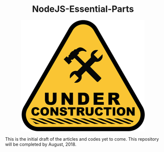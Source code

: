 <h1 align="center"> NodeJS-Essential-Parts </h1>

<div align="center">
    <img src="https://github.com/Shwetabh1/NodeJS-Essential-Parts/blob/master/under-construction.png" alt="Essential JavaScript" width="400" height="360"/>
  <br>
</div>

This is the initial draft of the articles and codes yet to come. This repository will be completed by August, 2018.
